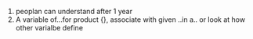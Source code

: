 1. peoplan can understand after 1 year
2. A variable of...for product {}, associate with given ..in a.. or look at how other varialbe define
